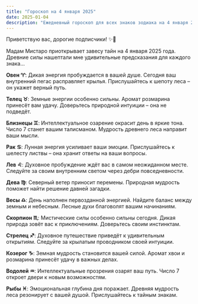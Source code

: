 ```yaml
---
title: "Гороскоп на 4 января 2025"
date: 2025-01-04
description: "Ежедневный гороскоп для всех знаков зодиака на 4 января 2025 года от Мадам Мистаро"
---
```


Приветствую вас, дорогие подписчики! ✨🔮

Мадам Мистаро приоткрывает завесу тайн на 4 января 2025 года. Древние силы нашептали мне удивительные предсказания для каждого знака...

<b>Овен ♈️</b>: Дикая энергия пробуждается в вашей душе. Сегодня ваш внутренний пегас расправляет крылья. Прислушайтесь к шепоту леса – он укажет верный путь.

<b>Телец ♉️</b>: Земные энергии особенно сильны. Аромат розмарина принесёт вам удачу. Доверьтесь природной интуиции – она не подведёт.

<b>Близнецы ♊️</b>: Интеллектуальное озарение окрасит день в яркие тона. Число 7 станет вашим талисманом. Мудрость древнего леса направит ваши мысли.

<b>Рак ♋️</b>: Лунная энергия усиливает ваши эмоции. Прислушайтесь к шелесту листвы – она хранит ответы на ваши вопросы.

<b>Лев ♌️</b>: Духовное пробуждение ждёт вас в самом неожиданном месте. Следуйте за своим внутренним светом через дебри повседневности.

<b>Дева ♍️</b>: Северный ветер приносит перемены. Природная мудрость поможет найти решение давней загадки.

<b>Весы ♎️</b>: День наполнен первозданной энергией. Найдите баланс между земным и небесным. Лесные духи благоволят вашим начинаниям.

<b>Скорпион ♏️</b>: Мистические силы особенно сильны сегодня. Дикая природа зовёт вас к приключениям. Доверьтесь своим инстинктам.

<b>Стрелец ♐️</b>: Духовное путешествие приведёт к удивительным открытиям. Следуйте за крылатым проводником своей интуиции.

<b>Козерог ♑️</b>: Земная мудрость становится вашей силой. Аромат хвои и розмарина принесёт удачу в важных делах.

<b>Водолей ♒️</b>: Интеллектуальные прозрения озарят ваш путь. Число 7 откроет двери к новым возможностям.

<b>Рыбы ♓️</b>: Эмоциональная глубина дня поражает. Древняя мудрость леса резонирует с вашей душой. Прислушайтесь к тайным знакам.